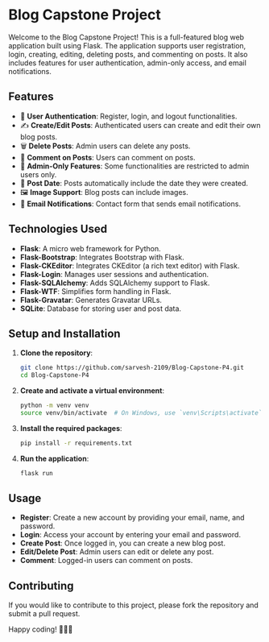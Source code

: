 # Blog Capstone Project

Welcome to the Blog Capstone Project! This is a full-featured blog web application built using Flask. The application supports user registration, login, creating, editing, deleting posts, and commenting on posts. It also includes features for user authentication, admin-only access, and email notifications.

## Features

- 📝 **User Authentication**: Register, login, and logout functionalities.
- ✍️ **Create/Edit Posts**: Authenticated users can create and edit their own blog posts.
- 🗑️ **Delete Posts**: Admin users can delete any posts.
- 💬 **Comment on Posts**: Users can comment on posts.
- 🌟 **Admin-Only Features**: Some functionalities are restricted to admin users only.
- 📅 **Post Date**: Posts automatically include the date they were created.
- 🖼️ **Image Support**: Blog posts can include images.
- 📧 **Email Notifications**: Contact form that sends email notifications.

## Technologies Used

- **Flask**: A micro web framework for Python.
- **Flask-Bootstrap**: Integrates Bootstrap with Flask.
- **Flask-CKEditor**: Integrates CKEditor (a rich text editor) with Flask.
- **Flask-Login**: Manages user sessions and authentication.
- **Flask-SQLAlchemy**: Adds SQLAlchemy support to Flask.
- **Flask-WTF**: Simplifies form handling in Flask.
- **Flask-Gravatar**: Generates Gravatar URLs.
- **SQLite**: Database for storing user and post data.

## Setup and Installation

1. **Clone the repository**:
    ```bash
    git clone https://github.com/sarvesh-2109/Blog-Capstone-P4.git
    cd Blog-Capstone-P4
    ```

2. **Create and activate a virtual environment**:
    ```bash
    python -m venv venv
    source venv/bin/activate  # On Windows, use `venv\Scripts\activate`
    ```

3. **Install the required packages**:
    ```bash
    pip install -r requirements.txt
    ```

4. **Run the application**:
    ```bash
    flask run
    ```

## Usage

- **Register**: Create a new account by providing your email, name, and password.
- **Login**: Access your account by entering your email and password.
- **Create Post**: Once logged in, you can create a new blog post.
- **Edit/Delete Post**: Admin users can edit or delete any post.
- **Comment**: Logged-in users can comment on posts.



## Contributing

If you would like to contribute to this project, please fork the repository and submit a pull request. 


Happy coding! 🧑‍💻🚀